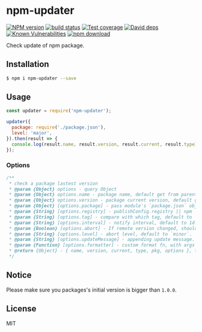 # npm-updater

[![NPM version][npm-image]][npm-url]
[![build status][travis-image]][travis-url]
[![Test coverage][codecov-image]][codecov-url]
[![David deps][david-image]][david-url]
[![Known Vulnerabilities][snyk-image]][snyk-url]
[![npm download][download-image]][download-url]

[npm-image]: https://img.shields.io/npm/v/npm-updater.svg?style=flat-square
[npm-url]: https://npmjs.org/package/npm-updater
[travis-image]: https://img.shields.io/travis/node-modules/npm-updater.svg?style=flat-square
[travis-url]: https://travis-ci.org/node-modules/npm-updater
[codecov-image]: https://codecov.io/gh/node-modules/npm-updater/branch/master/graph/badge.svg
[codecov-url]: https://codecov.io/gh/node-modules/npm-updater
[david-image]: https://img.shields.io/david/node-modules/npm-updater.svg?style=flat-square
[david-url]: https://david-dm.org/node-modules/npm-updater
[snyk-image]: https://snyk.io/test/npm/npm-updater/badge.svg?style=flat-square
[snyk-url]: https://snyk.io/test/npm/npm-updater
[download-image]: https://img.shields.io/npm/dm/npm-updater.svg?style=flat-square
[download-url]: https://npmjs.org/package/npm-updater

Check update of npm package.

## Installation

```bash
$ npm i npm-updater --save
```

## Usage

```js
const updater = require('npm-updater');

updater({
  package: require('./package.json'),
  level: 'major',
}).then(result => {
  console.log(result.name, result.version, result.current, result.type);
});
```

### Options

```js
/**
 * check a package lastest version
 * @param {Object} options - query Object
 * @param {Object} options.name - package name, default get from parent package.
 * @param {Object} options.version - package current version, default get from parent package.
 * @param {Object} [options.package] - pass module's `package.json` object
 * @param {String} [options.registry] - publishConfig.registry || npm
 * @param {String} [options.tag] - compare with which tag, default to `latest`.
 * @param {String} [options.interval] - notify interval, default to 1d.
 * @param {Boolean} [options.abort] - If remote version changed, should we abort? default to `true`.
 * @param {String} [options.level] - abort level, default to `minor`.
 * @param {String} [options.updateMessage] - appending update message.
 * @param {Function} [options.formatter] - custom format fn, with args { name, version, current, isAbort, options }.
 * @return {Object} - { name, version, current, type, pkg, options }, type: latest, major, minor, patch, prerelease, build, null
 */
 ```

 ## Notice

Please make sure you packages's initial version is bigger than `1.0.0`.

## License

MIT
